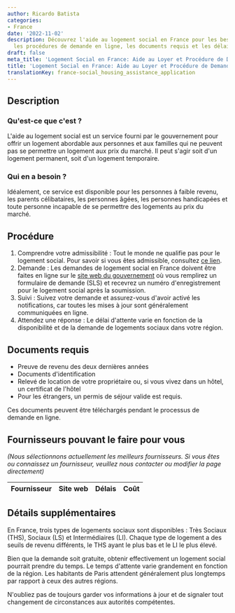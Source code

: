 ```yaml
---
author: Ricardo Batista
categories:
- France
date: '2022-11-02'
description: Découvrez l'aide au logement social en France pour les besoins spécifiques,
  les procédures de demande en ligne, les documents requis et les délais d'attente.
draft: false
meta_title: 'Logement Social en France: Aide au Loyer et Procédure de Demande'
title: 'Logement Social en France: Aide au Loyer et Procédure de Demande'
translationKey: france-social_housing_assistance_application
---
```


## Description
### Qu'est-ce que c'est ?
L'aide au logement social est un service fourni par le gouvernement pour offrir un logement abordable aux personnes et aux familles qui ne peuvent pas se permettre un logement aux prix du marché. Il peut s'agir soit d'un logement permanent, soit d'un logement temporaire.

### Qui en a besoin ?
Idéalement, ce service est disponible pour les personnes à faible revenu, les parents célibataires, les personnes âgées, les personnes handicapées et toute personne incapable de se permettre des logements au prix du marché.

## Procédure
1. Comprendre votre admissibilité : Tout le monde ne qualifie pas pour le logement social. Pour savoir si vous êtes admissible, consultez [ce lien](https://www.legifrance.gouv.fr/loda/id/JORFTEXT000000509779/).
2. Demande : Les demandes de logement social en France doivent être faites en ligne sur le [site web du gouvernement](https://www.demande-logement-social.gouv.fr/) où vous remplirez un formulaire de demande (SLS) et recevrez un numéro d'enregistrement pour le logement social après la soumission.
3. Suivi : Suivez votre demande et assurez-vous d'avoir activé les notifications, car toutes les mises à jour sont généralement communiquées en ligne.
4. Attendez une réponse : Le délai d'attente varie en fonction de la disponibilité et de la demande de logements sociaux dans votre région.

## Documents requis
- Preuve de revenu des deux dernières années
- Documents d'identification
- Relevé de location de votre propriétaire ou, si vous vivez dans un hôtel, un certificat de l'hôtel
- Pour les étrangers, un permis de séjour valide est requis.

Ces documents peuvent être téléchargés pendant le processus de demande en ligne.

## Fournisseurs pouvant le faire pour vous

_(Nous sélectionnons actuellement les meilleurs fournisseurs. Si vous êtes ou connaissez un fournisseur, veuillez nous contacter ou modifier la page directement)_

| Fournisseur     |     Site web    |     Délais       |       Coût       |
| --------------- | --------------- |  :-------------: | :-------------: |

## Détails supplémentaires
En France, trois types de logements sociaux sont disponibles : Très Sociaux (THS), Sociaux (LS) et Intermédiaires (LI). Chaque type de logement a des seuils de revenu différents, le THS ayant le plus bas et le LI le plus élevé.

Bien que la demande soit gratuite, obtenir effectivement un logement social pourrait prendre du temps. Le temps d'attente varie grandement en fonction de la région. Les habitants de Paris attendent généralement plus longtemps par rapport à ceux des autres régions.

N'oubliez pas de toujours garder vos informations à jour et de signaler tout changement de circonstances aux autorités compétentes.